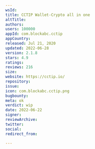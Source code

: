 ```yaml
---
wsId: 
title: CCTIP Wallet-Crypto all in one
altTitle: 
authors: 
users: 100000
appId: com.blockabc.cctip
appCountry: 
released: Jul 21, 2020
updated: 2022-06-28
version: 2.1.8
stars: 4.9
ratings: 
reviews: 216
size: 
website: https://cctip.io/
repository: 
issue: 
icon: com.blockabc.cctip.png
bugbounty: 
meta: ok
verdict: wip
date: 2022-06-22
signer: 
reviewArchive: 
twitter: 
social: 
redirect_from: 

---
```


